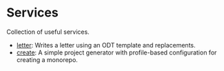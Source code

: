 # Services

Collection of useful services.

- [letter](apps/letter/README.md): Writes a letter using an ODT template and replacements.
- [create](apps/create/README.md): A simple project generator with profile-based configuration for creating a monorepo.
